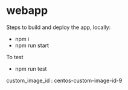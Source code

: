# webapp

Steps to build and deploy the app, locally:

- npm i
- npm run start

To test

- npm run test

custom_image_id : centos-custom-image-id-9
